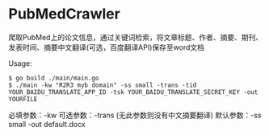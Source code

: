 # PubMedCrawler

爬取PubMed上的论文信息，通过关键词检索，将文章标题、作者、摘要、期刊、发表时间、摘要中文翻译(可选，百度翻译API)保存至word文档

Usage:
```
$ go build ./main/main.go
$ ./main -kw "R2R3 myb domain" -ss small -trans -tid YOUR_BAIDU_TRANSLATE_APP_ID -tsk YOUR_BAIDU_TRANSLATE_SECRET_KEY -out YOURFILE
```

必填参数：-kw
可选参数：-trans (无此参数则没有中文摘要翻译)
默认参数：-ss small -out default.docx
